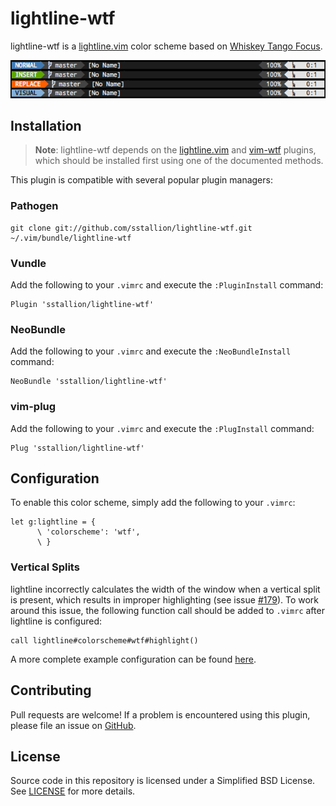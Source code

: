 # lightline-wtf

lightline-wtf is a [lightline.vim][1] color scheme based on
[Whiskey Tango Focus][2].

![Screenshot](screenshot.png)

## Installation

> **Note**: lightline-wtf depends on the [lightline.vim][1] and [vim-wtf][2]
> plugins, which should be installed first using one of the documented methods.

This plugin is compatible with several popular plugin managers:

### Pathogen

    git clone git://github.com/sstallion/lightline-wtf.git ~/.vim/bundle/lightline-wtf

### Vundle

Add the following to your `.vimrc` and execute the `:PluginInstall` command:

    Plugin 'sstallion/lightline-wtf'

### NeoBundle

Add the following to your `.vimrc` and execute the `:NeoBundleInstall` command:

    NeoBundle 'sstallion/lightline-wtf'

### vim-plug

Add the following to your `.vimrc` and execute the `:PlugInstall` command:

    Plug 'sstallion/lightline-wtf'

## Configuration

To enable this color scheme, simply add the following to your `.vimrc`:

    let g:lightline = {
          \ 'colorscheme': 'wtf',
          \ }

### Vertical Splits

lightline incorrectly calculates the width of the window when a vertical split
is present, which results in improper highlighting (see issue [#179]). To work
around this issue, the following function call should be added to `.vimrc` after
lightline is configured:

    call lightline#colorscheme#wtf#highlight()

A more complete example configuration can be found [here][3].

## Contributing

Pull requests are welcome! If a problem is encountered using this plugin, please
file an issue on [GitHub][4].

## License

Source code in this repository is licensed under a Simplified BSD License. See
[LICENSE] for more details.

[1]: https://github.com/itchyny/lightline.vim
[2]: https://github.com/sstallion/vim-wtf
[3]: https://github.com/sstallion/dotfiles/blob/master/files/vim/after/plugin/lightline.vim
[4]: https://github.com/sstallion/lightline-vim/issues

[LICENSE]: LICENSE

[#179]: https://github.com/itchyny/lightline.vim/issues/179

